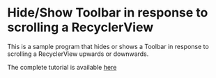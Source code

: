 # Hide/Show Toolbar in response to scrolling a RecyclerView

This is a sample program that hides or shows a Toolbar in response to scrolling a RecyclerView upwards or downwards.

The complete tutorial is available [here](http://xmodulo.com/hide-show-toolbar-scrolling-android.html)
